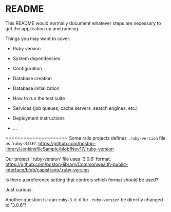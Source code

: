 # README

This README would normally document whatever steps are necessary to get the
application up and running.

Things you may want to cover:

* Ruby version

* System dependencies

* Configuration

* Database creation

* Database initialization

* How to run the test suite

* Services (job queues, cache servers, search engines, etc.)

* Deployment instructions

* ...




=====================
Some rails projects defines `.ruby-version` file as 'ruby-3.0.6'. 
https://github.com/boston-library/JenkinsfileSample/blob/Nov17/.ruby-version

Our project '.ruby-version' file uses '3.0.6' format.  
https://github.com/boston-library/Commonwealth-public-interface/blob/capistrano/.ruby-version

Is there a preference setting that controls which format should be used?

Just curious.  

Another question is: can `ruby-3.0.6` for `.ruby-version` be directly changed to '3.0.6'?






